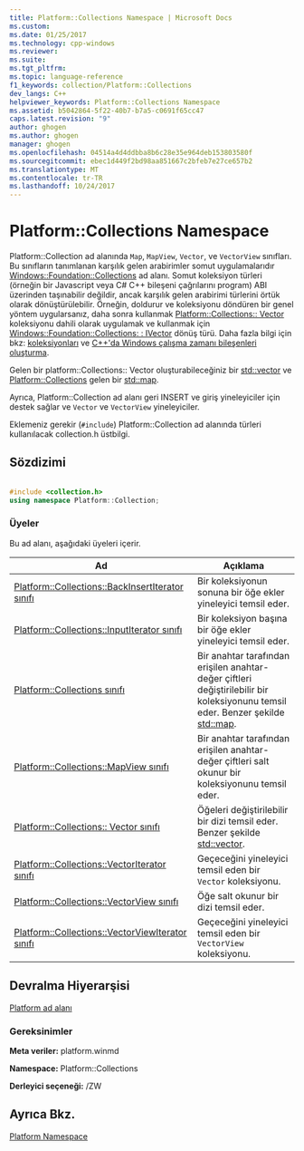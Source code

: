 ```yaml
---
title: Platform::Collections Namespace | Microsoft Docs
ms.custom: 
ms.date: 01/25/2017
ms.technology: cpp-windows
ms.reviewer: 
ms.suite: 
ms.tgt_pltfrm: 
ms.topic: language-reference
f1_keywords: collection/Platform::Collections
dev_langs: C++
helpviewer_keywords: Platform::Collections Namespace
ms.assetid: b5042864-5f22-40b7-b7a5-c0691f65cc47
caps.latest.revision: "9"
author: ghogen
ms.author: ghogen
manager: ghogen
ms.openlocfilehash: 04514a4d4ddbba8b6c28e35e964deb153803580f
ms.sourcegitcommit: ebec1d449f2bd98aa851667c2bfeb7e27ce657b2
ms.translationtype: MT
ms.contentlocale: tr-TR
ms.lasthandoff: 10/24/2017
---
```

# <a name="platformcollections-namespace"></a>Platform::Collections Namespace
Platform::Collection ad alanında `Map`, `MapView`, `Vector`, ve `VectorView` sınıfları. Bu sınıfların tanımlanan karşılık gelen arabirimler somut uygulamalarıdır [Windows::Foundation::Collections](http://go.microsoft.com/fwlink/p/?LinkId=262645) ad alanı. Somut koleksiyon türleri (örneğin bir Javascript veya C# C++ bileşeni çağrılarını program) ABI üzerinden taşınabilir değildir, ancak karşılık gelen arabirimi türlerini örtük olarak dönüştürülebilir. Örneğin, doldurur ve koleksiyonu döndüren bir genel yöntem uygularsanız, daha sonra kullanmak [Platform::Collections:: Vector](../cppcx/platform-collections-vector-class.md) koleksiyonu dahili olarak uygulamak ve kullanmak için [Windows::Foundation::Collections: : IVector](http://go.microsoft.com/fwlink/p/?LinkId=262410) dönüş türü. Daha fazla bilgi için bkz: [koleksiyonları](../cppcx/collections-c-cx.md) ve [C++'da Windows çalışma zamanı bileşenleri oluşturma](/MicrosoftDocs/windows-uwp/blob/docs/windows-apps-src/winrt-components/creating-windows-runtime-components-in-cpp.md).  
  
 Gelen bir platform::Collections:: Vector oluşturabileceğiniz bir [std::vector](../standard-library/vector-class.md) ve [Platform::Collections](../cppcx/platform-collections-map-class.md) gelen bir [std::map](../standard-library/map-class.md).  
  
 Ayrıca, Platform::Collection ad alanı geri INSERT ve giriş yineleyiciler için destek sağlar ve `Vector` ve `VectorView` yineleyiciler.  
  
 Eklemeniz gerekir (`#include`) Platform::Collection ad alanında türleri kullanılacak collection.h üstbilgi.  
  
## <a name="syntax"></a>Sözdizimi  
  
```cpp  
  
#include <collection.h>  
using namespace Platform::Collection;  
```  
  
### <a name="members"></a>Üyeler  
 Bu ad alanı, aşağıdaki üyeleri içerir.  
  
|Ad|Açıklama|  
|----------|-----------------|  
|[Platform::Collections::BackInsertIterator sınıfı](../cppcx/platform-collections-backinsertiterator-class.md)|Bir koleksiyonun sonuna bir öğe ekler yineleyici temsil eder.|  
|[Platform::Collections::InputIterator sınıfı](../cppcx/platform-collections-inputiterator-class.md)|Bir koleksiyon başına bir öğe ekler yineleyici temsil eder.|  
|[Platform::Collections sınıfı](../cppcx/platform-collections-map-class.md)|Bir anahtar tarafından erişilen anahtar-değer çiftleri değiştirilebilir bir koleksiyonunu temsil eder. Benzer şekilde [std::map](../standard-library/map-class.md).|  
|[Platform::Collections::MapView sınıfı](../cppcx/platform-collections-mapview-class.md)|Bir anahtar tarafından erişilen anahtar-değer çiftleri salt okunur bir koleksiyonunu temsil eder.|  
|[Platform::Collections:: Vector sınıfı](../cppcx/platform-collections-vector-class.md)|Öğeleri değiştirilebilir bir dizi temsil eder. Benzer şekilde [std::vector](../standard-library/vector-class.md).|  
|[Platform::Collections::VectorIterator sınıfı](../cppcx/platform-collections-vectoriterator-class.md)|Geçeceğini yineleyici temsil eden bir `Vector` koleksiyonu.|  
|[Platform::Collections::VectorView sınıfı](../cppcx/platform-collections-vectorview-class.md)|Öğe salt okunur bir dizi temsil eder.|  
|[Platform::Collections::VectorViewIterator sınıfı](../cppcx/platform-collections-vectorviewiterator-class.md)|Geçeceğini yineleyici temsil eden bir `VectorView` koleksiyonu.|  
  
## <a name="inheritance-hierarchy"></a>Devralma Hiyerarşisi  
 [Platform ad alanı](../cppcx/platform-namespace-c-cx.md)  
  
### <a name="requirements"></a>Gereksinimler  
 **Meta veriler:** platform.winmd  
  
 **Namespace:** Platform::Collections  
  
 **Derleyici seçeneği:** /ZW  
  
## <a name="see-also"></a>Ayrıca Bkz.  
 [Platform Namespace](../cppcx/platform-namespace-c-cx.md)